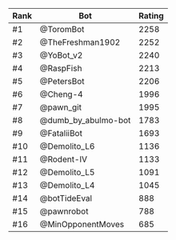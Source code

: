 Rank|Bot|Rating
---|---|---
#1|@ToromBot|2258
#2|@TheFreshman1902|2252
#3|@YoBot_v2|2240
#4|@RaspFish|2213
#5|@PetersBot|2206
#6|@Cheng-4|1996
#7|@pawn_git|1995
#8|@dumb_by_abulmo-bot|1783
#9|@FataliiBot|1693
#10|@Demolito_L6|1136
#11|@Rodent-IV|1133
#12|@Demolito_L5|1091
#13|@Demolito_L4|1045
#14|@botTideEval|888
#15|@pawnrobot|788
#16|@MinOpponentMoves|685
